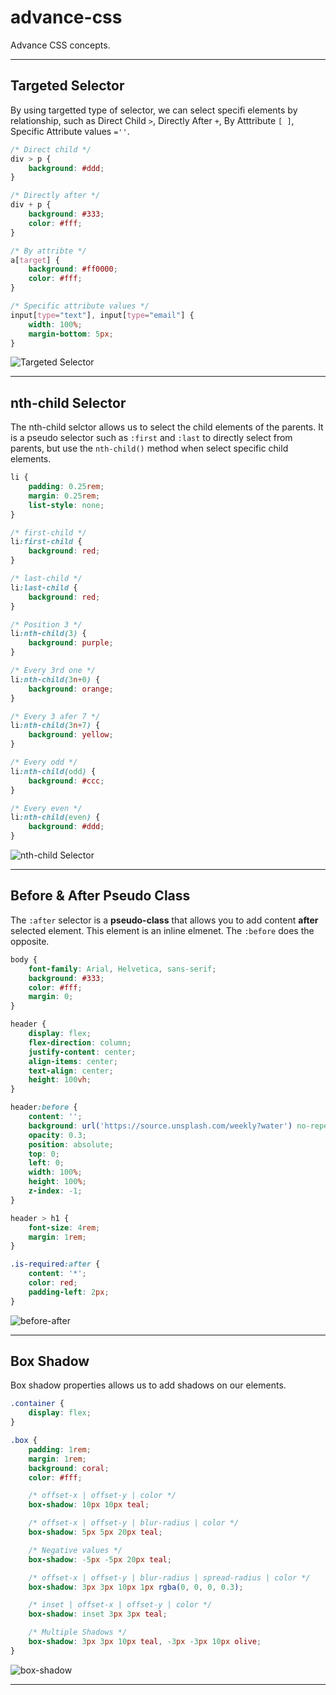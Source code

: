 # advance-css
Advance CSS concepts.

---

## Targeted Selector

By using targetted type of selector, we can select specifi elements by relationship, such as Direct Child ` > `, Directly After ` + `, By Atttribute ` [ ] `, Specific Attribute values ` ='' `. 


```css
/* Direct child */
div > p {
    background: #ddd;
}

/* Directly after */
div + p {
    background: #333;
    color: #fff;
}

/* By attribte */
a[target] {
    background: #ff0000;
    color: #fff;
}

/* Specific attribute values */
input[type="text"], input[type="email"] {
    width: 100%;
    margin-bottom: 5px;
}
```

![Targeted Selector](img/1_targeted_selector.png)

---

## nth-child Selector

The nth-child selctor allows us to select the child elements of the parents. It is a pseudo selector such as `:first` and `:last` to directly select from parents, but use the `nth-child()` method when select specific child elements. 

```css
li {
    padding: 0.25rem;
    margin: 0.25rem;
    list-style: none;
}

/* first-child */
li:first-child {
    background: red;
}

/* last-child */
li:last-child {
    background: red;
}

/* Position 3 */
li:nth-child(3) {
    background: purple;
}

/* Every 3rd one */
li:nth-child(3n+0) {
    background: orange;
}

/* Every 3 afer 7 */
li:nth-child(3n+7) {
    background: yellow;
}

/* Every odd */
li:nth-child(odd) {
    background: #ccc;
}

/* Every even */
li:nth-child(even) {
    background: #ddd;
}
```

![nth-child Selector](img/2_nth-child.png)

---

## Before & After Pseudo Class

The `:after` selector is a **pseudo-class** that allows you to add content **after** selected element. This element is an inline elmenet.  The `:before` does the opposite.

```css
body {
    font-family: Arial, Helvetica, sans-serif;
    background: #333;
    color: #fff;
    margin: 0;
}

header {
    display: flex;
    flex-direction: column;
    justify-content: center;
    align-items: center;
    text-align: center;
    height: 100vh;
}

header:before {
    content: '';
    background: url('https://source.unsplash.com/weekly?water') no-repeat center center/cover;
    opacity: 0.3;
    position: absolute;
    top: 0;
    left: 0;
    width: 100%;
    height: 100%;
    z-index: -1;
}

header > h1 {
    font-size: 4rem;
    margin: 1rem;
}

.is-required:after {
    content: '*';
    color: red;
    padding-left: 2px;
}
```

![before-after](img/3_before-after.png)

---

## Box Shadow

Box shadow properties allows us to add shadows on our elements.

```css
.container {
    display: flex;
}

.box {
    padding: 1rem;
    margin: 1rem;
    background: coral;
    color: #fff;

    /* offset-x | offset-y | color */
    box-shadow: 10px 10px teal;

    /* offset-x | offset-y | blur-radius | color */
    box-shadow: 5px 5px 20px teal;

    /* Negative values */
    box-shadow: -5px -5px 20px teal;

    /* offset-x | offset-y | blur-radius | spread-radius | color */
    box-shadow: 3px 3px 10px 1px rgba(0, 0, 0, 0.3);

    /* inset | offset-x | offset-y | color */
    box-shadow: inset 3px 3px teal;

    /* Multiple Shadows */
    box-shadow: 3px 3px 10px teal, -3px -3px 10px olive;
}
```

![box-shadow](img/4_box-shadow.png)

---
